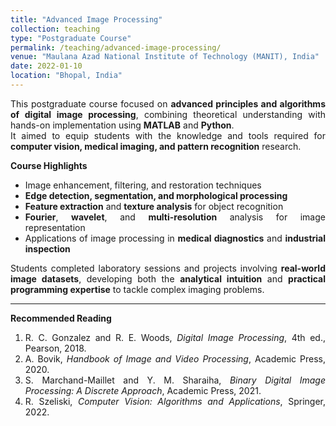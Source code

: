 ```yaml
---
title: "Advanced Image Processing"
collection: teaching
type: "Postgraduate Course"
permalink: /teaching/advanced-image-processing/
venue: "Maulana Azad National Institute of Technology (MANIT), India"
date: 2022-01-10
location: "Bhopal, India"
---
```


<div style="text-align:justify; text-justify:inter-word;" markdown="1">

This postgraduate course focused on **advanced principles and algorithms of digital image processing**, combining theoretical understanding with hands-on implementation using **MATLAB** and **Python**.  
It aimed to equip students with the knowledge and tools required for **computer vision, medical imaging, and pattern recognition** research.

**Course Highlights**
- Image enhancement, filtering, and restoration techniques  
- **Edge detection, segmentation, and morphological processing**  
- **Feature extraction** and **texture analysis** for object recognition  
- **Fourier**, **wavelet**, and **multi-resolution** analysis for image representation  
- Applications of image processing in **medical diagnostics** and **industrial inspection**

Students completed laboratory sessions and projects involving **real-world image datasets**, developing both the **analytical intuition** and **practical programming expertise** to tackle complex imaging problems.

---

**Recommended Reading**
1. R. C. Gonzalez and R. E. Woods, *Digital Image Processing*, 4th ed., Pearson, 2018.  
2. A. Bovik, *Handbook of Image and Video Processing*, Academic Press, 2020.  
3. S. Marchand-Maillet and Y. M. Sharaiha, *Binary Digital Image Processing: A Discrete Approach*, Academic Press, 2021.  
4. R. Szeliski, *Computer Vision: Algorithms and Applications*, Springer, 2022.

</div>

